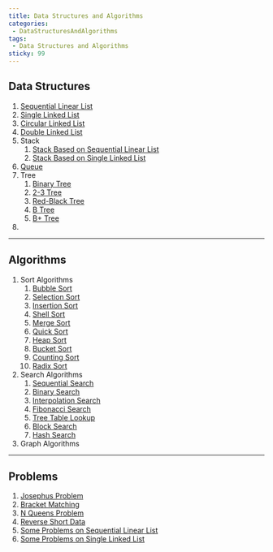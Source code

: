 ```yaml
---
title: Data Structures and Algorithms
categories:
 - DataStructuresAndAlgorithms
tags:
 - Data Structures and Algorithms
sticky: 99
---
```


## Data Structures

1. [Sequential Linear List](DataSructures/SequentialLinearList.md)
2. [Single Linked List](DataSructures/SingleLinkedList.md)
3. [Circular Linked List](DataSructures/CircularLinkedList.md)
4. [Double Linked List](DataSructures/DoubleLinkedList.md)
5. Stack
   1. [Stack Based on Sequential Linear List](DataSructures/StackBasedonSequentialLinearList.md)
   2. [Stack Based on Single Linked List](DataSructures/StackBasedonSingleLinkedList.md)
6. [Queue](DataSructures/Queue.md)
7. Tree
   1. [Binary Tree]()
   2. [2-3 Tree]()
   3. [Red-Black Tree]()
   4. [B Tree]()
   5. [B+ Tree]()
8. 

---

## Algorithms

1. Sort Algorithms
   1. [Bubble Sort](Algorithms/SortAlgorithms/BubbleSort.md)
   2. [Selection Sort](Algorithms/SortAlgorithms/SelectionSort.md)
   3. [Insertion Sort](Algorithms/SortAlgorithms/InsertionSort.md)
   4. [Shell Sort](Algorithms/SortAlgorithms/ShellSort.md)
   5. [Merge Sort](Algorithms/SortAlgorithms/MergeSort.md)
   6. [Quick Sort](Algorithms/SortAlgorithms/QuickSort.md)
   7. [Heap Sort]()
   8. [Bucket Sort]()
   9. [Counting Sort]()
   10. [Radix Sort]()
2. Search Algorithms
   1. [Sequential Search](Algorithms/SearchAlgorithms/SequentialSearch.md)
   2. [Binary Search]()
   3. [Interpolation Search]()
   4. [Fibonacci Search]()
   5. [Tree Table Lookup]()
   6. [Block Search]()
   7. [Hash Search]()
3. Graph Algorithms

---

## Problems

1. [Josephus Problem](Problems/JosephusProblem.md)
2. [Bracket Matching](Problems/BracketMatching.md)
3. [N Queens Problem](Problems/nQueensProblem.md)
4. [Reverse Short Data](Problems/ReverseShortData.md)
5. [Some Problems on Sequential Linear List](Problems/SomeProblemsonSequentialLinearList.md)
6. [Some Problems on Single Linked List](Problems/SomeProblemsonSingleLinkedList.md)
